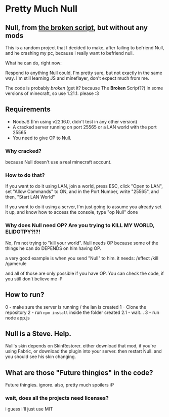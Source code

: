 # Pretty Much Null
## Null, from [the broken script](https://www.curseforge.com/minecraft/mc-mods/the-broken-script-official), but without any mods

This is a random project that I decided to make, after failing to befriend Null, and he crashing my pc, because i really want to befriend null.

What he can do, right now:

Respond to anything Null could, I'm pretty sure, but not exactly in the same way. I'm still learning JS and mineflayer, don't expect much from me.

The code is probably *broken* (get it? because The **Broken** Script??) in some versions of minecraft, so use 1.21.1. please :3

## Requirements

- NodeJS (I'm using v22.16.0, didn't test in any other version)
- A cracked server running on port 25565 or a LAN world with the port 25565
- You need to give OP to Null.

### Why cracked?
because Null doesn't use a real minecraft account.

### How to do that?
If you want to do it using LAN,
join a world, press ESC, click "Open to LAN", set "Allow Commands" to ON, and in the Port Number, write "25565", and then, "Start LAN World"

If you want to do it using a server,
I'm just going to assume you already set it up, and know how to access the console,
type "op Null"
done

### Why does Null need OP? Are you trying to KILL MY WORLD, ELIDOTPY?!?!
No, i'm not trying to "kill your world".
Null needs OP because some of the things he can do DEPENDS on him having OP.

a very good example is when you send "Null" to him.
it needs:
/effect
/kill
/gamerule

and all of those are only possible if you have OP.
You can check the code, if you still don't believe me :P

## How to run?

0 - make sure the server is running / the lan is created
1 - Clone the repository
2 - run `npm install` inside the folder created
2.1 - wait...
3 - run node app.js


## Null is a Steve. Help.
Null's skin depends on SkinRestorer. either download that mod, if you're using Fabric, or download the plugin into your server.
then restart Null.
and you should see his skin changing.

## What are those "Future thingies" in the code?
Future thingies. ignore. also, pretty much spoilers :P


### wait, does all the projects need licenses?
i guess i'll just use MIT